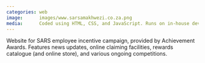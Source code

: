 ```yaml
---
categories: web
image:      images/www.sarsamakhwezi.co.za.png
media:      Coded using HTML, CSS, and JavaScript. Runs on in-house developed CMS.
---
```

Website for SARS employee incentive campaign, provided by Achievement Awards.
Features news updates, online claiming facilities, rewards catalogue (and online
store), and various ongoing competitions.
